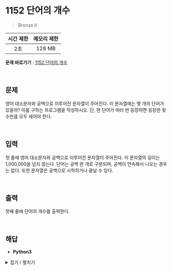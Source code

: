 # 1152 단어의 개수
> Bronze II

|시간 제한|메모리 제한|
|:---:|:---:|
|2초|128 MB|

**문제 바로가기** : [1152 단어의 개수](https://www.acmicpc.net/problem/1152 "1152 단어의 개수")

</br>

## 문제
영어 대소문자와 공백으로 이루어진 문자열이 주어진다. 이 문자열에는 몇 개의 단어가 있을까? 이를 구하는 프로그램을 작성하시오. 단, 한 단어가 여러 번 등장하면 등장한 횟수만큼 모두 세어야 한다.

</br>

## 입력
첫 줄에 영어 대소문자와 공백으로 이루어진 문자열이 주어진다. 이 문자열의 길이는 1,000,000을 넘지 않는다. 단어는 공백 한 개로 구분되며, 공백이 연속해서 나오는 경우는 없다. 또한 문자열은 공백으로 시작하거나 끝날 수 있다.

</br>

## 출력
첫째 줄에 단어의 개수를 출력한다.

</br>

## 해답
- **Python3**
<details>
<summary>접기 / 펼치기</summary>
<div markdown="1">

```py
loops = int(input())

for _ in range(loops):
    repeats, string = input().split()
    repeats = int(repeats)
    for k in string:
        print(k * repeats, end='')
    print()
```

</div>
</details>